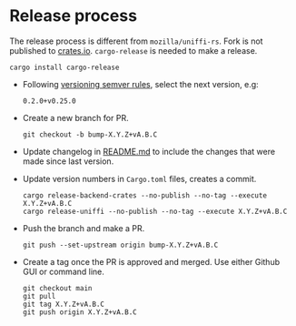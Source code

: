 # Release process

The release process is different from `mozilla/uniffi-rs`. Fork is not published to [crates.io](https://crates.io).
`cargo-release` is needed to make a release.
```
cargo install cargo-release
```

- Following [versioning semver rules](../README.md#versioning), select the next version, e.g:
    ```
    0.2.0+v0.25.0
    ```

- Create a new branch for PR.
    ```
    git checkout -b bump-X.Y.Z+vA.B.C
    ```

- Update changelog in [README.md](../README.md) to include the changes that were made since last
    version.

- Update version numbers in `Cargo.toml` files, creates a commit.
    ```
    cargo release-backend-crates --no-publish --no-tag --execute X.Y.Z+vA.B.C
    cargo release-uniffi --no-publish --no-tag --execute X.Y.Z+vA.B.C
    ```

- Push the branch and make a PR.
    ```
    git push --set-upstream origin bump-X.Y.Z+vA.B.C
    ```

- Create a tag once the PR is approved and merged. Use either Github GUI or command line. 
    ```
    git checkout main
    git pull
    git tag X.Y.Z+vA.B.C
    git push origin X.Y.Z+vA.B.C
    ```
